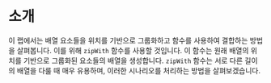# 소개

이 랩에서는 배열 요소들을 위치를 기반으로 그룹화하고 함수를 사용하여 결합하는 방법을 살펴봅니다. 이를 위해 `zipWith` 함수를 사용할 것입니다. 이 함수는 원래 배열의 위치를 기반으로 그룹화된 요소들의 배열을 생성합니다. `zipWith` 함수는 서로 다른 길이의 배열을 다룰 때 매우 유용하며, 이러한 시나리오를 처리하는 방법을 살펴보겠습니다.
